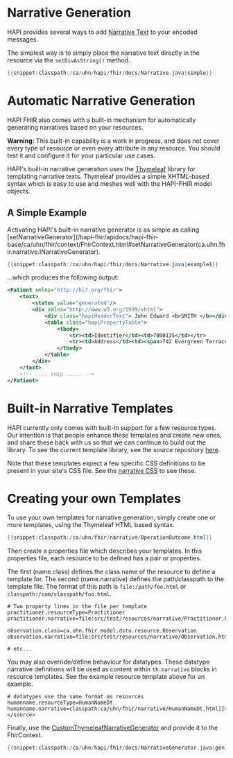# Narrative Generation

HAPI provides several ways to add [Narrative Text](http://hl7.org/fhir/narrative.html) to your encoded messages.

The simplest way is to simply place the narrative text directly in the resource via the `setDivAsString()` method.

```java
{{snippet:classpath:/ca/uhn/hapi/fhir/docs/Narrative.java|simple}}
```

# Automatic Narrative Generation

HAPI FHIR also comes with a built-in mechanism for automatically generating narratives based on your resources.

**Warning:** This built-in capability is a work in progress, and does not cover every type of resource or even every attribute in any resource. You should test it and configure it for your particular use cases.

HAPI's built-in narrative generation uses the [Thymeleaf](http://www.thymeleaf.org/) library for templating narrative texts. Thymeleaf provides a simple XHTML-based syntax which is easy to use and meshes well with the HAPI-FHIR model objects.

## A Simple Example

Activating HAPI's built-in narrative generator is as simple as calling [setNarrativeGenerator](/hapi-fhir/apidocs/hapi-fhir-base/ca/uhn/fhir/context/FhirContext.html#setNarrativeGenerator(ca.uhn.fhir.narrative.INarrativeGenerator).

```java
{{snippet:classpath:/ca/uhn/hapi/fhir/docs/Narrative.java|example1}}
```

...which produces the following output:

```xml
<Patient xmlns="http://hl7.org/fhir">
    <text>
        <status value="generated"/>
        <div xmlns="http://www.w3.org/1999/xhtml">
            <div class="hapiHeaderText"> John Edward <b>SMITH </b></div>
            <table class="hapiPropertyTable">
                <tbody>
                    <tr><td>Identifier</td><td>7000135</td></tr>
                    <tr><td>Address</td><td><span>742 Evergreen Terrace</span><br/><span>Springfield</span> <span>ZZ</span></td></tr>
                </tbody>
            </table>
        </div>
    </text>
    <!-- .... snip ..... -->
</Patient>
```

# Built-in Narrative Templates

HAPI currently only comes with built-in support for a few resource types. Our intention is that people enhance these templates and create new ones, and share these back with us so that we can continue to build out the library. To see the current template library, see the source repository [here](https://github.com/jamesagnew/hapi-fhir/tree/master/hapi-fhir-base/src/main/resources/ca/uhn/fhir/narrative).

Note that these templates expect a few specific CSS definitions to be present in your site's CSS file. See the [narrative CSS](https://github.com/jamesagnew/hapi-fhir/blob/master/hapi-fhir-base/src/main/resources/ca/uhn/fhir/narrative/hapi-narrative.css) to see these.

# Creating your own Templates

To use your own templates for narrative generation, simply create one or more templates, using the Thymeleaf HTML based syntax.

```java
{{snippet:classpath:/ca/uhn/fhir/narrative/OperationOutcome.html}}
```

Then create a properties file which describes your templates. In this properties file, each resource to be defined has a pair or properties.

The first (name.class) defines the class name of the resource to define a template for. The second (name.narrative) defines the path/classpath to the template file. The format of this path is `file:/path/foo.html` or  `classpath:/com/classpath/foo.html`.

```properties
# Two property lines in the file per template
practitioner.resourceType=Practitioner
practitioner.narrative=file:src/test/resources/narrative/Practitioner.html

observation.class=ca.uhn.fhir.model.dstu.resource.Observation
observation.narrative=file:src/test/resources/narrative/Observation.html

# etc...
```

You may also override/define behaviour for datatypes. These datatype narrative definitions will be used as content within <code>th:narrative</code> blocks in resource templates. See the example resource template above for an example.

```properties
# datatypes use the same format as resources
humanname.resourceType=HumanNameDt
humanname.narrative=classpath:ca/uhn/fhir/narrative/HumanNameDt.html]]></source>
```

Finally, use the [CustomThymeleafNarrativeGenerator](/hapi-fhir/apidocs/hapi-fhir-base/ca/uhn/fhir/narrative/CustomThymeleafNarrativeGenerator.html) and provide it to the FhirContext.

```java
{{snippet:classpath:/ca/uhn/hapi/fhir/docs/NarrativeGenerator.java|gen}}
```

